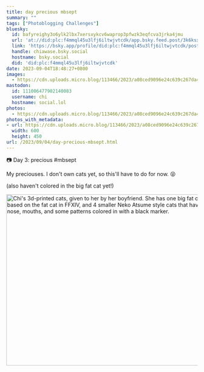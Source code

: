 ```yaml
---
title: day precious mbsept
summary: ""
tags: ["Photoblogging Challenges"]
bluesky:
  id: bafyreighy3o6ylk2lbx7xersxykcv6waprop3pfwzk3eqfcva3jrka4jmu
  url: 'at://did:plc:f4mmql45u3lfj6iltwjvtcdk/app.bsky.feed.post/3k6ksxsydqp2g'
  link: 'https://bsky.app/profile/did:plc:f4mmql45u3lfj6iltwjvtcdk/post/3k6ksxsydqp2g'
  handle: chiawase.bsky.social
  hostname: bsky.social
  did: 'did:plc:f4mmql45u3lfj6iltwjvtcdk'
date: 2023-09-04T18:48:27+0800
images:
  - https://cdn.uploads.micro.blog/113466/2023/a08ced9096e24c639c267da4acc09431.jpg
mastodon:
  id: 111006477902140083
  username: chi
  hostname: social.lol
photos:
  - https://cdn.uploads.micro.blog/113466/2023/a08ced9096e24c639c267da4acc09431.jpg
photos_with_metadata:
- url: https://cdn.uploads.micro.blog/113466/2023/a08ced9096e24c639c267da4acc09431.jpg
  width: 600
  height: 450
url: /2023/09/04/day-precious-mbsept.html
---
```


📷 Day 3: precious #mbsept

My preciouses. I don't own cats yet, so this'll have to do for now. 😝

(also haven't colored in the big fat cat yet!)

<img src="uploads/2023/a08ced9096e24c639c267da4acc09431.jpg" width="600" height="450" alt="Chi's 3d-printed cats, given to her by her boyfriend. She has one big fat cat, which is based on the fat cat in FFXIV, and 4 smaller Neko Atsume style cats that have their eyes, nose, mouths, and some patterns colored in with a black marker.">
